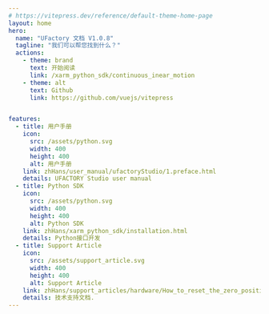 ```yaml
---
# https://vitepress.dev/reference/default-theme-home-page
layout: home
hero:
  name: "UFactory 文档 V1.0.8"
  tagline: "我们可以帮您找到什么？"
  actions:
    - theme: brand
      text: 开始阅读
      link: /xarm_python_sdk/continuous_inear_motion
    - theme: alt
      text: Github
      link: https://github.com/vuejs/vitepress


features:
  - title: 用户手册
    icon: 
      src: /assets/python.svg
      width: 400
      height: 400
      alt: 用户手册
    link: zhHans/user_manual/ufactoryStudio/1.preface.html
    details: UFACTORY Studio user manual
  - title: Python SDK
    icon: 
      src: /assets/python.svg
      width: 400
      height: 400
      alt: Python SDK
    link: zhHans/xarm_python_sdk/installation.html
    details: Python接口开发
  - title: Support Article
    icon: 
      src: /assets/support_article.svg
      width: 400
      height: 400
      alt: Support Article
    link: zhHans/support_articles/hardware/How_to_reset_the_zero_position_of_xArm_Gripper.html
    details: 技术支持文档.
---
```


